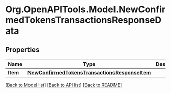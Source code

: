 # Org.OpenAPITools.Model.NewConfirmedTokensTransactionsResponseData

## Properties

Name | Type | Description | Notes
------------ | ------------- | ------------- | -------------
**Item** | [**NewConfirmedTokensTransactionsResponseItem**](NewConfirmedTokensTransactionsResponseItem.md) |  | 

[[Back to Model list]](../README.md#documentation-for-models) [[Back to API list]](../README.md#documentation-for-api-endpoints) [[Back to README]](../README.md)

